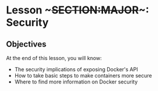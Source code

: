 <!SLIDE>
# Lesson ~~~SECTION:MAJOR~~~: Security

## Objectives

At the end of this lesson, you will know:

* The security implications of exposing Docker's API
* How to take basic steps to make containers more secure
* Where to find more information on Docker security
